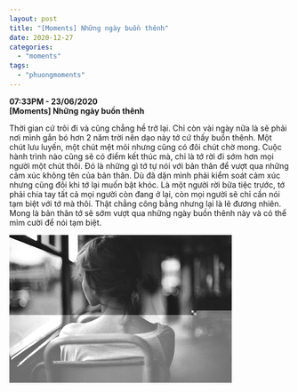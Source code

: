```yaml
---
layout: post
title: "[Moments] Những ngày buồn thênh"
date: 2020-12-27
categories: 
  - "moments"
tags: 
  - "phuongmoments"
---
```


**07:33PM - 23/06/2020**  
**\[Moments\] Những ngày buồn thênh**

Thời gian cứ trôi đi và cũng chẳng hề trở lại. Chỉ còn vài ngày nữa là sẽ phải nơi mình gắn bó hơn 2 năm trời nên dạo này tớ cứ thấy buồn thênh. Một chút lưu luyến, một chút mệt mỏi nhưng cũng có đôi chút chờ mong. Cuộc hành trình nào cũng sẽ có điểm kết thúc mà, chỉ là tớ rời đi sớm hơn mọi người một chút thôi. Đó là những gì tớ tự nói với bản thân để vượt qua những cảm xúc không tên của bản thân. Dù đã dặn mình phải kiểm soát cảm xúc nhưng cũng đôi khi tớ lại muốn bật khóc. Là một người rời bữa tiệc trước, tớ phải chia tay tất cả mọi người còn đang ở lại, còn mọi người sẽ chỉ cần nói tạm biệt với tớ mà thôi. Thật chẳng công bằng nhưng lại là lẽ đương nhiên. Mong là bản thân tớ sẽ sớm vượt qua những ngày buồn thênh này và có thể mỉm cười để nói tạm biệt.

![](/assets/images/0f8f9-993f9e0b776d85d331e1ea701cbde4c6b7e4038f.jpg)
